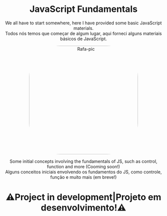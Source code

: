 <div align="center">
  
  # JavaScript Fundamentals
We all have to start somewhere, here I have provided some basic JavaScript materials.
<br> Todos nós temos que começar de algum lugar, aqui forneci alguns materiais básicos de JavaScript.

<div>
<img align="center" alt="Rafa-pic" height="350" style="border-radius:100px;" src="https://media.discordapp.net/attachments/690724183067459687/927653981323415573/1_OF0xEMkWBv-69zvmNs6RDQ.gif?width=1440&height=630">
</div>

Some initial concepts involving the fundamentals of JS, such as control, function and more (Cooming soon!)
<br> Alguns conceitos iniciais envolvendo os fundamentos do JS, como controle, função e muito mais (em breve!)

  # ⚠️Project in development|Projeto em desenvolvimento!⚠️
 
</div>
